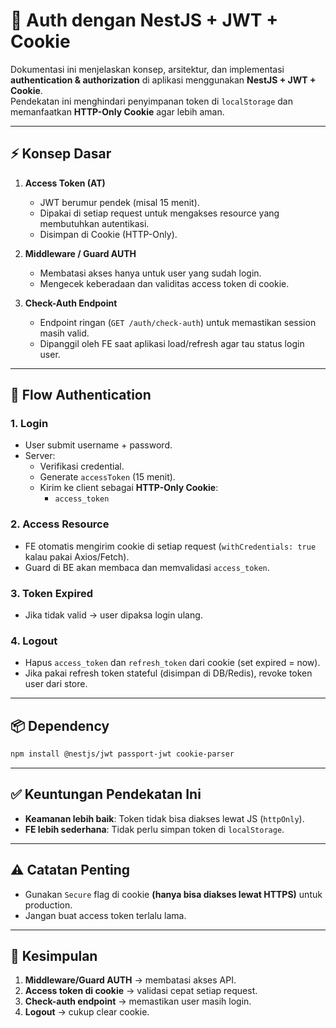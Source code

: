 # 🔐 Auth dengan NestJS + JWT + Cookie

Dokumentasi ini menjelaskan konsep, arsitektur, dan implementasi **authentication & authorization** di aplikasi menggunakan **NestJS + JWT + Cookie**.  
Pendekatan ini menghindari penyimpanan token di `localStorage` dan memanfaatkan **HTTP-Only Cookie** agar lebih aman.

---

## ⚡ Konsep Dasar

1. **Access Token (AT)**
   - JWT berumur pendek (misal 15 menit).
   - Dipakai di setiap request untuk mengakses resource yang membutuhkan autentikasi.
   - Disimpan di Cookie (HTTP-Only).

2. **Middleware / Guard AUTH**
   - Membatasi akses hanya untuk user yang sudah login.
   - Mengecek keberadaan dan validitas access token di cookie.

3. **Check-Auth Endpoint**
   - Endpoint ringan (`GET /auth/check-auth`) untuk memastikan session masih valid.
   - Dipanggil oleh FE saat aplikasi load/refresh agar tau status login user.

---

## 🔄 Flow Authentication

### 1. Login

- User submit username + password.
- Server:
  - Verifikasi credential.
  - Generate `accessToken` (15 menit).
  - Kirim ke client sebagai **HTTP-Only Cookie**:
    - `access_token`

### 2. Access Resource

- FE otomatis mengirim cookie di setiap request (`withCredentials: true` kalau pakai Axios/Fetch).
- Guard di BE akan membaca dan memvalidasi `access_token`.

### 3. Token Expired

- Jika tidak valid → user dipaksa login ulang.

### 4. Logout

- Hapus `access_token` dan `refresh_token` dari cookie (set expired = now).
- Jika pakai refresh token stateful (disimpan di DB/Redis), revoke token user dari store.

---

## 📦 Dependency

```bash
npm install @nestjs/jwt passport-jwt cookie-parser
```

---

## ✅ Keuntungan Pendekatan Ini

- **Keamanan lebih baik**: Token tidak bisa diakses lewat JS (`httpOnly`).
- **FE lebih sederhana**: Tidak perlu simpan token di `localStorage`.

---

## ⚠️ Catatan Penting

- Gunakan `Secure` flag di cookie **(hanya bisa diakses lewat HTTPS)** untuk production.
- Jangan buat access token terlalu lama.

---

## 📌 Kesimpulan

1. **Middleware/Guard AUTH** → membatasi akses API.
2. **Access token di cookie** → validasi cepat setiap request.
3. **Check-auth endpoint** → memastikan user masih login.
4. **Logout** → cukup clear cookie.

```

```
